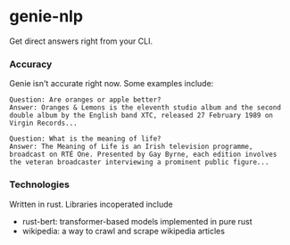 # genie-nlp

Get direct answers right from your CLI.

### Accuracy

Genie isn't accurate right now. Some examples include:

```
Question: Are oranges or apple better?
Answer: Oranges & Lemons is the eleventh studio album and the second double album by the English band XTC, released 27 February 1989 on Virgin Records...
```

```
Question: What is the meaning of life?
Answer: The Meaning of Life is an Irish television programme, broadcast on RTÉ One. Presented by Gay Byrne, each edition involves the veteran broadcaster interviewing a prominent public figure...
```

### Technologies 

Written in rust.
Libraries incoperated include
- rust-bert: transformer-based models implemented in pure rust
- wikipedia: a way to crawl and scrape wikipedia articles


